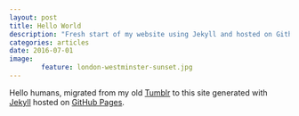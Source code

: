 ```yaml
---
layout: post
title: Hello World
description: "Fresh start of my website using Jekyll and hosted on Github Pages"
categories: articles
date: 2016-07-01
image: 
        feature: london-westminster-sunset.jpg
---
```


Hello humans, migrated from my old [Tumblr](https://argen.tumblr.com/) to this site generated with [Jekyll](https://jekyllrb.com/) hosted on [GitHub Pages](https://pages.github.com/).